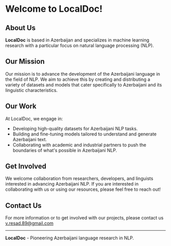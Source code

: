 # Welcome to LocalDoc!

## About Us
**LocalDoc** is based in Azerbaijan and specializes in machine learning research with a particular focus on natural language processing (NLP).

## Our Mission
Our mission is to advance the development of the Azerbaijani language in the field of NLP. We aim to achieve this by creating and distributing a variety of datasets and models that cater specifically to Azerbaijani and its linguistic characteristics.

## Our Work
At LocalDoc, we engage in:
- Developing high-quality datasets for Azerbaijani NLP tasks.
- Building and fine-tuning models tailored to understand and generate Azerbaijani text.
- Collaborating with academic and industrial partners to push the boundaries of what's possible in Azerbaijani NLP.

## Get Involved
We welcome collaboration from researchers, developers, and linguists interested in advancing Azerbaijani NLP. If you are interested in collaborating with us or using our resources, please feel free to reach out!

## Contact Us
For more information or to get involved with our projects, please contact us v.resad.89@gmail.com

---
**LocalDoc** - Pioneering Azerbaijani language research in NLP.
